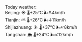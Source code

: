 Today weather:  
Beijing: ☀️   🌡️+25°C 🌬️↖4km/h  
Tianjin: ⛅️  🌡️+26°C 🌬️↓11km/h  
Shijiazhuang: ☀️   🌡️+37°C 🌬️↙8km/h  
Tangshan: 🌦   🌡️+24°C 🌬️↙12km/h  

